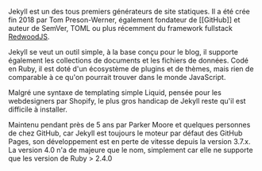 Jekyll est un des tous premiers générateurs de site statiques. Il a été crée fin 2018 par Tom Preson-Werner, également fondateur de [[GitHub]] et auteur de SemVer, TOML ou plus récemment du framework fullstack [RedwoodJS](https://redwoodjs.com).

Jekyll se veut un outil simple, à la base conçu pour le blog, il supporte également les collections de documents et les fichiers de données. Codé en Ruby, il est doté d'un écosystème de plugins et de thèmes, mais rien de comparable à ce qu'on pourrait trouver dans le monde JavaScript.

Malgré une syntaxe de templating simple Liquid, pensée pour les webdesigners par Shopify, le plus gros handicap de Jekyll reste qu'il est difficile à installer.

Maintenu pendant près de 5 ans par Parker Moore et quelques personnes de chez GitHub, car Jekyll est toujours le moteur par défaut des GitHub Pages, son développement est en perte de vitesse depuis la version 3.7.x. La version 4.0 n'a de majeure que le nom, simplement car elle ne supporte que les version de Ruby > 2.4.0 